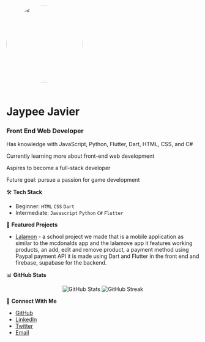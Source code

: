 <img src="https://github.com/johndoe.png" alt="Profile" width="200" height="200" style="border-radius: 50%; margin-bottom: 20px;">

# Jaypee Javier
### Front End Web Developer

Has knowledge with JavaScript, Python, Flutter, Dart, HTML, CSS, and C#

Currently learning more about front-end web development

Aspires to become a full-stack developer

Future goal: pursue a passion for game development

🛠️ **Tech Stack**
- Beginner: `HTML` `CSS` `Dart`
- Intermediate: `Javascript` `Python` `C#` `Flutter`

🔭 **Featured Projects**
- [Lalamon](https://github.com/Necookie/lalamon) - a school project we made that is a mobile application as similar to the mcdonalds app and the lalamove app it features working products, an add, edit and remove product, a payment method using Paypal payment API it is made using Dart and Flutter in the front end and firebase, supabase for the backend.

📊 **GitHub Stats**
<p align="center">
  <img src="https://github-readme-stats.vercel.app/api?username=Miqu3lla&show_icons=true&theme=dark" alt="GitHub Stats" />
  <img src="https://github-readme-streak-stats.herokuapp.com/?user=Miqu3lla&theme=dark" alt="GitHub Streak" />
</p>

🤝 **Connect With Me**
- [GitHub](https://github.com/Miqu3lla)
- [LinkedIn](https://www.linkedin.com/in/javier-jaypee-722999383)
- [Twitter](https://www.facebook.com/jaypee.javier.437653)
- [Email](mailto:jaypeejavierash@gmail.com)
